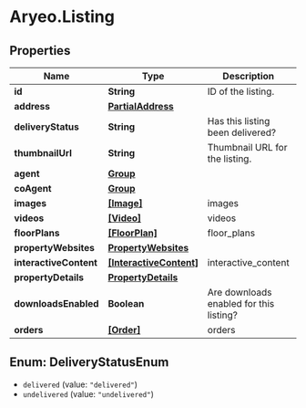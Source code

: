 # Aryeo.Listing

## Properties
Name | Type | Description | Notes
------------ | ------------- | ------------- | -------------
**id** | **String** | ID of the listing. | 
**address** | [**PartialAddress**](PartialAddress.md) |  | 
**deliveryStatus** | **String** | Has this listing been delivered? | 
**thumbnailUrl** | **String** | Thumbnail URL for the listing. | [optional] 
**agent** | [**Group**](Group.md) |  | [optional] 
**coAgent** | [**Group**](Group.md) |  | [optional] 
**images** | [**[Image]**](Image.md) | images | [optional] 
**videos** | [**[Video]**](Video.md) | videos | [optional] 
**floorPlans** | [**[FloorPlan]**](FloorPlan.md) | floor_plans | [optional] 
**propertyWebsites** | [**PropertyWebsites**](PropertyWebsites.md) |  | [optional] 
**interactiveContent** | [**[InteractiveContent]**](InteractiveContent.md) | interactive_content | [optional] 
**propertyDetails** | [**PropertyDetails**](PropertyDetails.md) |  | [optional] 
**downloadsEnabled** | **Boolean** | Are downloads enabled for this listing? | 
**orders** | [**[Order]**](Order.md) | orders | [optional] 

<a name="DeliveryStatusEnum"></a>
## Enum: DeliveryStatusEnum

* `delivered` (value: `"delivered"`)
* `undelivered` (value: `"undelivered"`)


